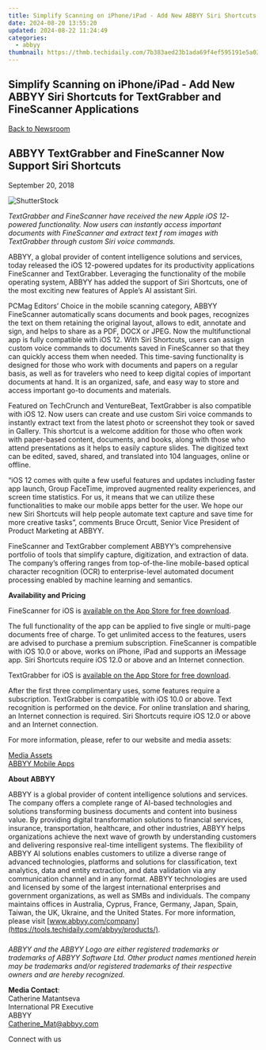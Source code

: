 ```yaml
---
title: Simplify Scanning on iPhone/iPad - Add New ABBYY Siri Shortcuts for TextGrabber and FineScanner Applications
date: 2024-08-20 13:55:20
updated: 2024-08-22 11:24:49
categories:
  - abbyy
thumbnail: https://thmb.techidaily.com/7b383aed23b1ada69f4ef595191e5a033238c1b3df9ba6a1aa455dbcac03eedf.jpg
---
```


## Simplify Scanning on iPhone/iPad - Add New ABBYY Siri Shortcuts for TextGrabber and FineScanner Applications

[Back to Newsroom](https://tools.techidaily.com/abbyy/products/)

## ABBYY TextGrabber and FineScanner Now Support Siri Shortcuts

September 20, 2018

![ShutterStock](https://content.abbyy.com/-/media/project/abbyy/abbyy/branchtemplates/shutterstock_1272462163_1296-x-729.jpg?h=729&iar=0&w=1296)

_TextGrabber and FineScanner have received the new Apple iOS 12- powered functionality. Now users can instantly access important documents with FineScanner and extract text f rom images with TextGrabber through custom Siri voice commands._ 
  
ABBYY, a global provider of content intelligence solutions and services, today released the iOS 12-powered updates for its productivity applications FineScanner and TextGrabber. Leveraging the functionality of the mobile operating system, ABBYY has added the support of Siri Shortcuts, one of the most exciting new features of Apple’s AI assistant Siri.

PCMag Editors’ Choice in the mobile scanning category, ABBYY FineScanner automatically scans documents and book pages, recognizes the text on them retaining the original layout, allows to edit, annotate and sign, and helps to share as a PDF, DOCX or JPEG. Now the multifunctional app is fully compatible with iOS 12\. With Siri Shortcuts, users can assign custom voice commands to documents saved in FineScanner so that they can quickly access them when needed. This time-saving functionality is designed for those who work with documents and papers on a regular basis, as well as for travelers who need to keep digital copies of important documents at hand. It is an organized, safe, and easy way to store and access important go-to documents and materials.

Featured on TechCrunch and VentureBeat, TextGrabber is also compatible with iOS 12\. Now users can create and use custom Siri voice commands to instantly extract text from the latest photo or screenshot they took or saved in Gallery. This shortcut is a welcome addition for those who often work with paper-based content, documents, and books, along with those who attend presentations as it helps to easily capture slides. The digitized text can be edited, saved, shared, and translated into 104 languages, online or offline.

“iOS 12 comes with quite a few useful features and updates including faster app launch, Group FaceTime, improved augmented reality experiences, and screen time statistics. For us, it means that we can utilize these functionalities to make our mobile apps better for the user. We hope our new Siri Shortcuts will help people automate text capture and save time for more creative tasks”, comments Bruce Orcutt, Senior Vice President of Product Marketing at ABBYY.

FineScanner and TextGrabber complement ABBYY’s comprehensive portfolio of tools that simplify capture, digitization, and extraction of data. The company’s offering ranges from top-of-the-line mobile-based optical character recognition (OCR) to enterprise-level automated document processing enabled by machine learning and semantics.  
  
**Availability and Pricing**

FineScanner for iOS is [available on the App Store for free download](https://itunes.apple.com/app/id534203582).

The full functionality of the app can be applied to five single or multi-page documents free of charge. To get unlimited access to the features, users are advised to purchase a premium subscription. FineScanner is compatible with iOS 10.0 or above, works on iPhone, iPad and supports an iMessage app. Siri Shortcuts require iOS 12.0 or above and an Internet connection.

TextGrabber for iOS is [available on the App Store for free download](https://itunes.apple.com/app/textgrabber-6-real-time-ocr/id438475005?mt=8).

After the first three complimentary uses, some features require a subscription. TextGrabber is compatible with iOS 10.0 or above. Text recognition is performed on the device. For online translation and sharing, an Internet connection is required. Siri Shortcuts require iOS 12.0 or above and an Internet connection.

For more information, please, refer to our website and media assets:

[Media Assets](https://drive.google.com/drive/folders/1ZQOItjTocpwHQnXyEDE%5FJesczZpGJfpE)  
[ABBYY Mobile Apps](https://tools.techidaily.com/abbyy/products/)  
  
**About ABBYY**

ABBYY is a global provider of content intelligence solutions and services. The company offers a complete range of AI-based technologies and solutions transforming business documents and content into business value. By providing digital transformation solutions to financial services, insurance, transportation, healthcare, and other industries, ABBYY helps organizations achieve the next wave of growth by understanding customers and delivering responsive real-time intelligent systems. The flexibility of ABBYY AI solutions enables customers to utilize a diverse range of advanced technologies, platforms and solutions for classification, text analytics, data and entity extraction, and data validation via any communication channel and in any format. ABBYY technologies are used and licensed by some of the largest international enterprises and government organizations, as well as SMBs and individuals. The company maintains offices in Australia, Cyprus, France, Germany, Japan, Spain, Taiwan, the UK, Ukraine, and the United States. For more information, please visit [www.abbyy.com/company](https://tools.techidaily.com/abbyy/products/).

###

_ABBYY and the ABBYY Logo are either registered trademarks or trademarks of ABBYY Software Ltd. Other product names mentioned herein may be trademarks and/or registered trademarks of their respective owners and are hereby recognized._  
  
**Media Contact**:   
Catherine Matantseva   
International PR Executive   
ABBYY   
[Catherine\_Mat@abbyy.com](https://tools.techidaily.com/abbyy/products/)

Connect with us

<ins class="adsbygoogle"
     style="display:block"
     data-ad-format="autorelaxed"
     data-ad-client="ca-pub-7571918770474297"
     data-ad-slot="1223367746"></ins>



<ins class="adsbygoogle"
     style="display:block"
     data-ad-client="ca-pub-7571918770474297"
     data-ad-slot="8358498916"
     data-ad-format="auto"
     data-full-width-responsive="true"></ins>
